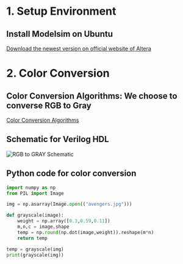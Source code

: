 # 1. Setup Environment
## Install Modelsim on Ubuntu
[Download the newest version on official website of Altera](https://fpgasoftware.intel.com/?edition=pro&platform=linux&product=modelsim_ae#tabs-2)
# 2. Color Conversion
## Color Conversion Algorithms: We choose to converse RGB to Gray
[Color Conversion Algorithms](https://docs.opencv.org/3.4/de/d25/imgproc_color_conversions.html)
## Schematic for Verilog HDL
![RGB to GRAY Schematic](https://user-images.githubusercontent.com/79905379/111170254-50cc6480-85d6-11eb-936a-c5eaa095cda9.png)
## Python code for color conversion
```python
import numpy as np
from PIL import Image

img = np.asarray(Image.open(("avengers.jpg")))

def grayscale(image):
    weight = np.array([0.3,0.59,0.11])
    m,n,c = image.shape
    temp = np.round(np.dot(image,weight)).reshape(m*n)
    return temp

temp = grayscale(img)
print(grayscale(img))
